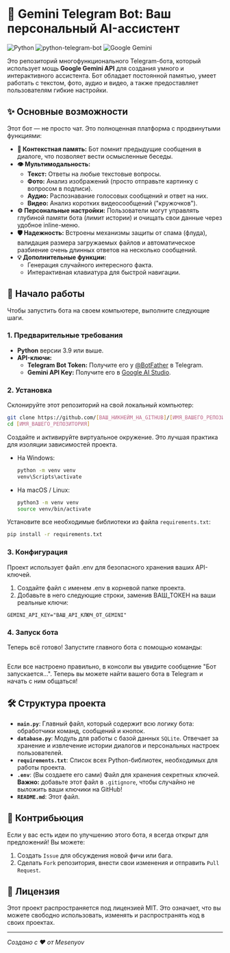 # 🤖 Gemini Telegram Bot: Ваш персональный AI-ассистент

![Python](https://img.shields.io/badge/Python-3.11+-blue.svg)
![python-telegram-bot](https://img.shields.io/badge/python--telegram--bot-v20.6-blue)
![Google Gemini](https://img.shields.io/badge/Google-Gemini_1.5_Flash-green)

Это репозиторий многофункционального Telegram-бота, который использует мощь **Google Gemini API** для создания умного и интерактивного ассистента. Бот обладает постоянной памятью, умеет работать с текстом, фото, аудио и видео, а также предоставляет пользователям гибкие настройки.

## ✨ Основные возможности

Этот бот — не просто чат. Это полноценная платформа с продвинутыми функциями:

*   **🧠 Контекстная память:** Бот помнит предыдущие сообщения в диалоге, что позволяет вести осмысленные беседы.
*   **👁️ Мультимодальность:**
    *   **Текст:** Ответы на любые текстовые вопросы.
    *   **Фото:** Анализ изображений (просто отправьте картинку с вопросом в подписи).
    *   **Аудио:** Распознавание голосовых сообщений и ответ на них.
    *   **Видео:** Анализ коротких видеосообщений ("кружочков").
*   **⚙️ Персональные настройки:** Пользователи могут управлять глубиной памяти бота (лимит истории) и очищать свои данные через удобное inline-меню.
*   **🛡️ Надежность:** Встроены механизмы защиты от спама (флуда), валидация размера загружаемых файлов и автоматическое разбиение очень длинных ответов на несколько сообщений.
*   **💡 Дополнительные функции:**
    *   Генерация случайного интересного факта.
    *   Интерактивная клавиатура для быстрой навигации.

## 🚀 Начало работы

Чтобы запустить бота на своем компьютере, выполните следующие шаги.

### 1. Предварительные требования

*   **Python** версии 3.9 или выше.
*   **API-ключи:**
    *   **Telegram Bot Token:** Получите его у [@BotFather](https://t.me/BotFather) в Telegram.
    *   **Gemini API Key:** Получите его в [Google AI Studio](https://makersuite.google.com/app/apikey).

### 2. Установка

Склонируйте этот репозиторий на свой локальный компьютер:
```bash
git clone https://github.com/[ВАШ_НИКНЕЙМ_НА_GITHUB]/[ИМЯ_ВАШЕГО_РЕПОЗИТОРИЯ].git
cd [ИМЯ_ВАШЕГО_РЕПОЗИТОРИЯ]
```

Создайте и активируйте виртуальное окружение. Это лучшая практика для изоляции зависимостей проекта.

*   На Windows:
    ```bash
    python -m venv venv
    venv\Scripts\activate
    ```
*   На macOS / Linux:
    ```bash
    python3 -m venv venv
    source venv/bin/activate
    ```

Установите все необходимые библиотеки из файла `requirements.txt`:
```bash
pip install -r requirements.txt
```

### 3. Конфигурация

Проект использует файл .env для безопасного хранения ваших API-ключей.

1. Создайте файл с именем .env в корневой папке проекта.
2. Добавьте в него следующие строки, заменив ВАШ_ТОКЕН на ваши реальные ключи:
```TELEGRAM_BOT_TOKEN="ВАШ_ТОКЕН_ОТ_BOTFATHER"
GEMINI_API_KEY="ВАШ_API_КЛЮЧ_ОТ_GEMINI"
```

### 4. Запуск бота

Теперь всё готово! Запустите главного бота с помощью команды:

```python main.py
```

Если все настроено правильно, в консоли вы увидите сообщение "Бот запускается...". Теперь вы можете найти вашего бота в Telegram и начать с ним общаться!

## 🛠️ Структура проекта

*   **`main.py`**: Главный файл, который содержит всю логику бота: обработчики команд, сообщений и кнопок.
*   **`database.py`**: Модуль для работы с базой данных `SQLite`. Отвечает за хранение и извлечение истории диалогов и персональных настроек пользователей.
*   **`requirements.txt`**: Список всех Python-библиотек, необходимых для работы проекта.
*   **`.env`**: (Вы создаете его сами) Файл для хранения секретных ключей. **Важно:** добавьте этот файл в `.gitignore`, чтобы случайно не выложить ваши ключики на GitHub!
*   **`README.md`**: Этот файл.

## 🤝 Контрибьюция

Если у вас есть идеи по улучшению этого бота, я всегда открыт для предложений! Вы можете:
1.  Создать `Issue` для обсуждения новой фичи или бага.
2.  Сделать `Fork` репозитория, внести свои изменения и отправить `Pull Request`.

## 📄 Лицензия

Этот проект распространяется под лицензией MIT. Это означает, что вы можете свободно использовать, изменять и распространять код в своих проектах.

---
_Создано с ❤️ от Mesenyov_
